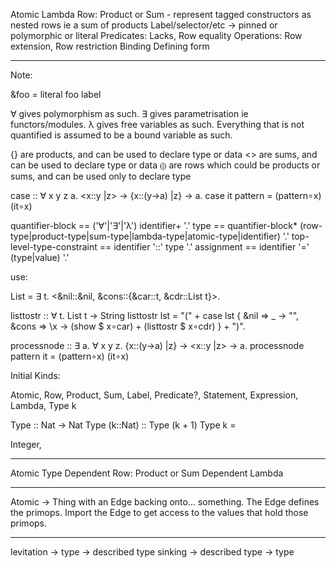 Atomic
Lambda
Row: Product or Sum - represent tagged constructors as nested rows ie a sum of products
Label/selector/etc -> pinned or polymorphic or literal
Predicates: Lacks, Row equality
Operations: Row extension, Row restriction
Binding
Defining form

---

Note:

&foo = literal foo label

∀ gives polymorphism as such.
∃ gives parametrisation ie functors/modules.
λ gives free variables as such.
Everything that is not quantified is assumed to be a bound variable as such.

{} are products, and can be used to declare type or data
<> are sums, and can be used to declare type or data
⦇⦈ are rows which could be products or sums, and can be used only to declare type

case :: ∀ x y z a. <x::y |z> → {x::(y→a) |z} → a.
case it pattern = (pattern∘x) (it∘x)

quantifier-block == ('∀'|'∃'|'λ') identifier+ '.'
type == quantifier-block\* (row-type|product-type|sum-type|lambda-type|atomic-type|identifier) '.'
top-level-type-constraint == identifier '::' type '.'
assignment == identifier '=' (type|value) '.'

use:

List = ∃ t. <&nil::&nil, &cons::{&car::t, &cdr::List t}>.

listtostr :: ∀ t. List t → String
listtostr lst = "(" +
  case lst {
    &nil   ⇒ \_ → "",
    &cons  ⇒ \x → (show $ x∘car) + (listtostr $ x∘cdr)
  } + ")".

processnode :: ∃ a. ∀ x y z. {x::(y→a) |z} → <x::y |z> → a.
processnode pattern it = (pattern∘x) (it∘x)

Initial Kinds:

Atomic, Row, Product, Sum, Label, Predicate?, Statement, Expression, Lambda, Type k

Type :: Nat → Nat
Type (k::Nat) :: Type (k + 1)
Type k = 

Integer, 

---

Atomic Type
Dependent Row: Product or Sum
Dependent Lambda

---

Atomic -> Thing with an Edge backing onto... something. The Edge defines the primops. Import the Edge to get access to the values that hold those primops.

---

levitation -> type -> described type
sinking -> described type -> type

